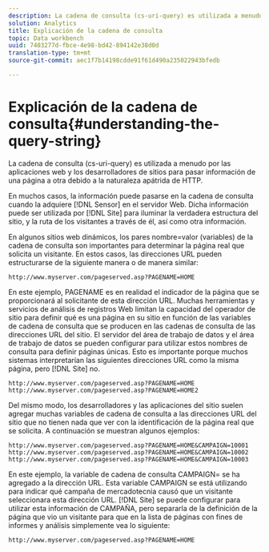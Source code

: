 ```yaml
---
description: La cadena de consulta (cs-uri-query) es utilizada a menudo por las aplicaciones web y los desarrolladores de sitios para pasar información de una página a otra debido a la naturaleza apátrida de HTTP.
solution: Analytics
title: Explicación de la cadena de consulta
topic: Data workbench
uuid: 7403277d-fbce-4e98-bd42-894142e38d0d
translation-type: tm+mt
source-git-commit: aec1f7b14198cdde91f61d490a235022943bfedb

---
```



# Explicación de la cadena de consulta{#understanding-the-query-string}

La cadena de consulta (cs-uri-query) es utilizada a menudo por las aplicaciones web y los desarrolladores de sitios para pasar información de una página a otra debido a la naturaleza apátrida de HTTP.

En muchos casos, la información puede pasarse en la cadena de consulta cuando la adquiere [!DNL Sensor] en el servidor Web. Dicha información puede ser utilizada por [!DNL Site] para iluminar la verdadera estructura del sitio, y la ruta de los visitantes a través de él, así como otra información.

En algunos sitios web dinámicos, los pares nombre=valor (variables) de la cadena de consulta son importantes para determinar la página real que solicita un visitante. En estos casos, las direcciones URL pueden estructurarse de la siguiente manera o de manera similar:

```
http://www.myserver.com/pageserved.asp?PAGENAME=HOME
```

En este ejemplo, PAGENAME es en realidad el indicador de la página que se proporcionará al solicitante de esta dirección URL. Muchas herramientas y servicios de análisis de registros Web limitan la capacidad del operador de sitio para definir qué es una página en su sitio en función de las variables de cadena de consulta que se producen en las cadenas de consulta de las direcciones URL del sitio. El servidor del área de trabajo de datos y el área de trabajo de datos se pueden configurar para utilizar estos nombres de consulta para definir páginas únicas. Esto es importante porque muchos sistemas interpretarían las siguientes direcciones URL como la misma página, pero [!DNL Site] no.

```
http://www.myserver.com/pageserved.asp?PAGENAME=HOME
http://www.myserver.com/pageserved.asp?PAGENAME=HOME2
```

Del mismo modo, los desarrolladores y las aplicaciones del sitio suelen agregar muchas variables de cadena de consulta a las direcciones URL del sitio que no tienen nada que ver con la identificación de la página real que se solicita. A continuación se muestran algunos ejemplos:

```
http://www.myserver.com/pageserved.asp?PAGENAME=HOME&CAMPAIGN=10001
http://www.myserver.com/pageserved.asp?PAGENAME=HOME&CAMPAIGN=10002
http://www.myserver.com/pageserved.asp?PAGENAME=HOME&CAMPAIGN=10003
```

En este ejemplo, la variable de cadena de consulta CAMPAIGN= se ha agregado a la dirección URL. Esta variable CAMPAIGN se está utilizando para indicar qué campaña de mercadotecnia causó que un visitante seleccionara esta dirección URL. [!DNL Site] se puede configurar para utilizar esta información de CAMPAÑA, pero separarla de la definición de la página que vio un visitante para que en la lista de páginas con fines de informes y análisis simplemente vea lo siguiente:

```
http://www.myserver.com/pageserved.asp?PAGENAME=HOME
```

